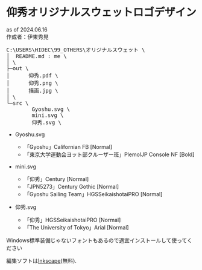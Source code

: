 # 仰秀オリジナルスウェットロゴデザイン

as of 2024.06.16 \
作成者：伊東秀晃 

<pre>
C:\USERS\HIDEC\99_OTHERS\オリジナルスウェット \
│  README.md : me \
│ \
├─out \
│      仰秀.pdf \
│      仰秀.png \
│      描画.jpg \
│ \
└─src \
        Gyoshu.svg \
        mini.svg \
        仰秀.svg \
</pre>

- Gyoshu.svg
    - 「Gyoshu」Californian FB [Normal]
    - 「東京大学運動会ヨット部クルーザー班」PlemolJP Console NF [Bold]

- mini.svg
    - 「仰秀」Century [Normal]
    - 「JPN5273」Century Gothic [Normal]
    - 「Gyoshu Sailing Team」HGSSeikaishotaiPRO [Normal]

- 仰秀.svg
    - 「仰秀」HGSSeikaishotaiPRO [Normal]
    - 「The University of Tokyo」Arial [Normal]

Windows標準装備じゃないフォントもあるので適宜インストールして使ってください


編集ソフトは[Inkscape](https://inkscape.org/)(無料).